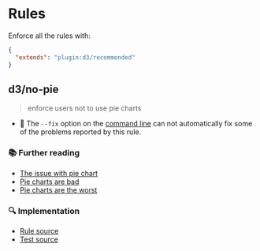 # Rules



Enforce all the rules with:

```json
{
  "extends": "plugin:d3/recommended"
}
```

## d3/no-pie
> enforce users not to use pie charts

- :wrench: The `--fix` option on the [command line](https://eslint.org/docs/user-guide/command-line-interface#fixing-problems) can not automatically fix some of the problems reported by this rule.


### :books: Further reading

- [The issue with pie chart](https://www.data-to-viz.com/caveat/pie.html)
- [Pie charts are bad](https://www.stevefenton.co.uk/2009/04/pie-charts-are-bad)
- [Pie charts are the worst](https://www.stevefenton.co.uk/2009/04/pie-charts-are-bad)

### :mag: Implementation

- [Rule source](https://github.com/youssefsharief/d3-data-vis-eslint-plugin/blob/master/rules/no-pie.js)
- [Test source](https://github.com/youssefsharief/d3-data-vis-eslint-plugin/blob/master/tests/no-pie.js)
